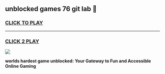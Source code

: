 
## unblocked games 76 git lab 👋
<h3>
<a href="https://premium.freeplayer.one?title=unblocked_games_76_git_lab&ref=13F">CLICK TO PLAY</a></h3>
<hr>

<h3>
<a href="https://premium.freeplayer.one?title=unblocked_games_76_git_lab&ref=13F">CLICK 2 PLAY</a>
  
</h3>

<a href="https://premium.freeplayer.one?title=unblocked_games_76_git_lab&ref=12F/"><img src="https://clearcache.store/games.png"></a>


**worlds hardest game unblocked: Your Gateway to Fun and Accessible Online Gaming**
